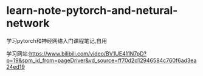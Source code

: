 # learn-note-pytorch-and-netural-network
学习pytorch和神经网络入门课程笔记,自用

学习网站:https://www.bilibili.com/video/BV1UE411N7pD?p=19&spm_id_from=pageDriver&vd_source=ff70d2d12946584c760f6ad3ea24ed19
